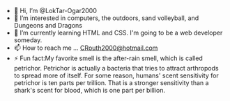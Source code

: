 - 👋 Hi, I’m @LokTar-Ogar2000
- 👀 I’m interested in computers, the outdoors, sand volleyball, and Dungeons and Dragons
- 🌱 I’m currently learning HTML and CSS. I'm going to be a web developer someday.
- 📫 How to reach me ... CRouth2000@hotmail.com
- ⚡ Fun fact:My favorite smell is the after-rain smell, which is called petrichor. Petrichor is actually a bacteria that tries to attract arthropods to spread more of itself.
               For some reason, humans' scent sensitivity for petrichor is ten parts per trillion. That is a stronger sensitivity than a shark's scent for blood, which is one part per billion.

<!---
LokTar-Ogar2000/LokTar-Ogar2000 is a ✨ special ✨ repository because its `README.md` (this file) appears on your GitHub profile.
You can click the Preview link to take a look at your changes.
--->
